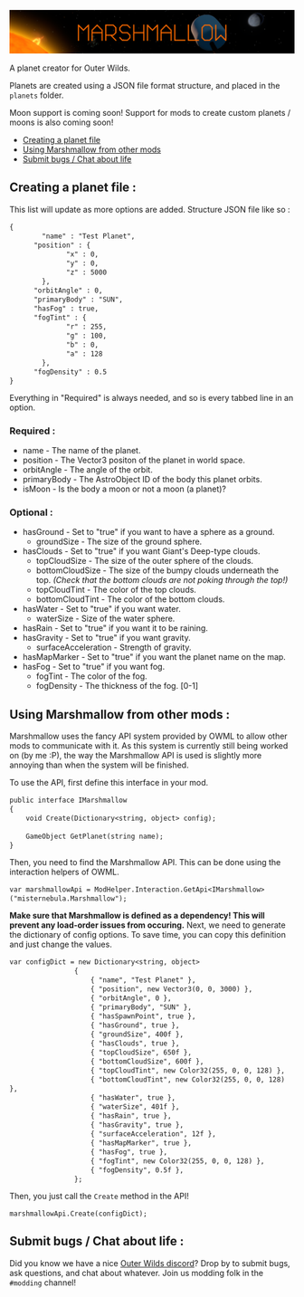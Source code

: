 ![logo](logo.png)

A planet creator for Outer Wilds.

Planets are created using a JSON file format structure, and placed in the `planets` folder.

Moon support is coming soon!
Support for mods to create custom planets / moons is also coming soon!

<!-- TOC -->

- [Creating a planet file](#creating-a-planet-file-)
- [Using Marshmallow from other mods](#using-marshmallow-from-other-mods-)
- [Submit bugs / Chat about life](#submit-bugs--chat-about-life-)

<!-- /TOC -->

## Creating a planet file :
This list will update as more options are added. Structure JSON file like so :
```
{
    	"name" : "Test Planet",
      "position" : {
		      "x" : 0,
		      "y" : 0,
		      "z" : 5000
	    },
      "orbitAngle" : 0,
      "primaryBody" : "SUN",
      "hasFog" : true,
      "fogTint" : {
		      "r" : 255,
		      "g" : 100,
		      "b" : 0,
		      "a" : 128
	    },
      "fogDensity" : 0.5
}
```
Everything in "Required" is always needed, and so is every tabbed line in an option.
### Required :
- name - The name of the planet.
- position - The Vector3 positon of the planet in world space.
- orbitAngle - The angle of the orbit.
- primaryBody - The AstroObject ID of the body this planet orbits.
- isMoon - Is the body a moon or not a moon (a planet)?

### Optional :
- hasGround - Set to "true" if you want to have a sphere as a ground.
  - groundSize - The size of the ground sphere.
- hasClouds - Set to "true" if you want Giant's Deep-type clouds.
  - topCloudSize - The size of the outer sphere of the clouds.
  - bottomCloudSize - The size of the bumpy clouds underneath the top. *(Check that the bottom clouds are not poking through the top!)*
  - topCloudTint - The color of the top clouds.
  - bottomCloudTint - The color of the bottom clouds.
- hasWater - Set to "true" if you want water.
  - waterSize - Size of the water sphere.
- hasRain - Set to "true" if you want it to be raining.
- hasGravity - Set to "true" if you want gravity.
  - surfaceAcceleration - Strength of gravity.
- hasMapMarker - Set to "true" if you want the planet name on the map.
- hasFog - Set to "true" if you want fog.
  - fogTint - The color of the fog.
  - fogDensity - The thickness of the fog. \[0-1]
  
## Using Marshmallow from other mods :
Marshmallow uses the fancy API system provided by OWML to allow other mods to communicate with it. As this system is currently still being worked on (by me :P), the way the Marshmallow API is used is slightly more annoying than when the system will be finished.

To use the API, first define this interface in your mod.
```
public interface IMarshmallow
{
    void Create(Dictionary<string, object> config);
    
    GameObject GetPlanet(string name);
}
```
Then, you need to find the Marshmallow API. This can be done using the interaction helpers of OWML.
```
var marshmallowApi = ModHelper.Interaction.GetApi<IMarshmallow>("misternebula.Marshmallow");
```
**Make sure that Marshmallow is defined as a dependency! This will prevent any load-order issues from occuring.**
Next, we need to generate the dictionary of config options. To save time, you can copy this definition and just change the values.
```
var configDict = new Dictionary<string, object>
                {
                    { "name", "Test Planet" },
                    { "position", new Vector3(0, 0, 3000) },
                    { "orbitAngle", 0 },
                    { "primaryBody", "SUN" },
                    { "hasSpawnPoint", true },
                    { "hasGround", true },
                    { "groundSize", 400f },
                    { "hasClouds", true },
                    { "topCloudSize", 650f },
                    { "bottomCloudSize", 600f },
                    { "topCloudTint", new Color32(255, 0, 0, 128) },
                    { "bottomCloudTint", new Color32(255, 0, 0, 128) },
                    { "hasWater", true },
                    { "waterSize", 401f },
                    { "hasRain", true },
                    { "hasGravity", true },
                    { "surfaceAcceleration", 12f },
                    { "hasMapMarker", true },
                    { "hasFog", true },
                    { "fogTint", new Color32(255, 0, 0, 128) },
                    { "fogDensity", 0.5f },
                };
```
Then, you just call the `Create` method in the API!
```
marshmallowApi.Create(configDict);
```
## Submit bugs / Chat about life :
Did you know we have a nice [Outer Wilds discord](https://discord.gg/Sftcc9Z)? Drop by to submit bugs, ask questions, and chat about whatever.
Join us modding folk in the `#modding` channel!
